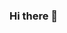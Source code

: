 ### Hi there 👋

<!--
**Mikeschole13/Mikeschole13** is a ✨ _special_ ✨ repository because its `README.md` (this file) appears on your GitHub profile.

Here are some ideas to get you started:

- 🔭 I’m currently working on 
- 
- 👯 I’m looking to collaborate with authors who needs organic book promotion
- 🤔 I’m looking for help with ...
- 💬 Ask me about any of the difficulties you find in writing career
- 📫 How to reach me: @facebook, @twitter, @fiverr.com,@instagram
- 😄 Pronouns: HE
- ⚡ Fun fact: ...
-->
